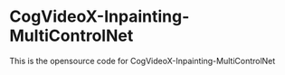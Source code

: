 # CogVideoX-Inpainting-MultiControlNet
This is the opensource code for CogVideoX-Inpainting-MultiControlNet
